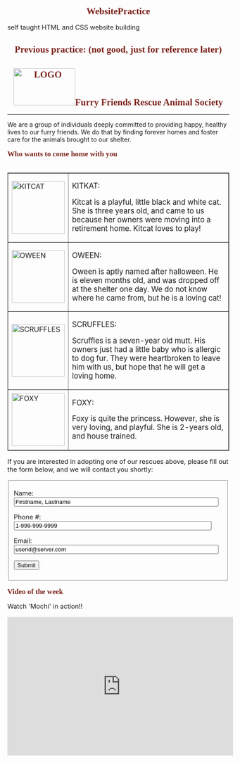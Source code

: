 # WebsitePractice
self taught HTML and CSS website building



# Previous practice: (not good, just for reference later)
<!DOCTYPE html>
<html>
<head>
<style>
h1 {
	color: #7B241C;
	font-family: lucida calligraphy;
	font-size: 150%;
	text-align: center;
	font-weight: bold;
}
p {
	font family: calibri;
	font-size: 105%
}
p2 {
	color: #7B241C;
	font-family: calibri;
	font-size: 120%;
	font-weight: bold;
}
p3 {
	color: #CB4335;
	font-family: calibri;
	font-weight: bold;
	font-size: 90%;
}
</style>
<h1><img src="logo.png" alt="LOGO" height="84" width="140">Furry Friends Rescue Animal Society</h1>
<hr>
</head>
<body>
<p1>We are a group of individuals deeply committed to providing happy, healthy lives to our furry friends. We do that by finding forever homes and foster care for the animals brought to our shelter.</p>
<p2> Who wants to come home with you</p2>
<table>
<table border="1">
	<tr>
		<td><img src="kitcat.jpg" alt="KITCAT" height="120" width="120"></td>
		<td><p> KITKAT:</p><p>Kitcat is a playful, little black and white cat. She is three years old, and came to us because her owners were moving into a retirement home. Kitcat loves to play!</p>
		</td>
	</tr>
	<tr>
		<td><img src="oween.jpg" alt="OWEEN" height="120" width="120"></td>
		<td><p>OWEEN:</p><p>Oween is aptly named after halloween. He is eleven months old, and was dropped off at the shelter one day. We do not know where he came from, but he is a loving cat!</p></td>
	</tr>
	<tr>
		<td><img src="scruffles.jpg" alt="SCRUFFLES" height="120" width="120"></td>
		<td><p>SCRUFFLES:</p><p>Scruffles is a seven-year old mutt. His owners just had a little baby who is allergic to dog fur. They were heartbroken to leave him with us, but hope that he will get a loving home.</p></td>
	</tr>
	<tr>
		<td><img src="foxy.jpg" alt="FOXY" height="120" width="120"></td>
		<td><p>FOXY:</p><p>Foxy is quite the princess. However, she is very loving, and playful. She is 2-years old, and house trained.</p></td>
	</tr>
</table>
<p></p>
<p>If you are interested in adopting one of our rescues above, please fill out the form below, and we will contact you shortly: </p>
<p></p>
<fieldset>
	<form action="http://www.mysite.com/scripts/myscript.php">
		<p>Name: <input type="text" value="Firstname, Lastname" size="55"/></p>
		<p>Phone #: <input type="text" value="1-999-999-9999" size="53"/></p>
		<p>Email: <input type="text" value="userid@server.com" size="55"/></p>
		<p><input type="submit" value="Submit"/></p>
	</form>
</fieldset>
<p></p>
<p2>Video of the week</p2>
<p>Watch 'Mochi' in action!!</p>
<iframe width="513" height="315" src="http://www.animalplanet.com/embed?page=697" frameborder="0"></iframe>
</body>
</html>
